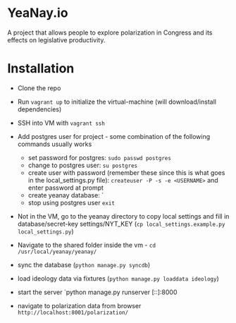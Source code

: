 # YeaNay.io
A project that allows people to explore polarization in Congress and its effects on legislative productivity.

# Installation
- Clone the repo
- Run `vagrant up` to initialize the virtual-machine (will download/install dependencies)
- SSH into VM with `vagrant ssh`
- Add postgres user for project - some combination of the following commands usually works
  - set password for postgres: `sudo passwd postgres`
  - change to postgres user: `su postgres`
  - create user with password (remember these since this is what goes in the local_settings.py file): `createuser -P -s -e <USERNAME>` and enter password at prompt
  - create yeanay database: `
  - stop using postgres user `exit`

- Not in the VM, go to the yeanay directory to copy local settings and fill in database/secret-key settings/NYT_KEY (`cp local_settings.example.py local_settings.py`)

- Navigate to the shared folder inside the vm - `cd /usr/local/yeanay/yeanay/`
- sync the database (`python manage.py syncdb`)
- load ideology data via fixtures (`python manage.py loaddata ideology`)

- start the server `python manage.py runserver [::]:8000

- navigate to polarization data from browser `http://localhost:8001/polarization/`
